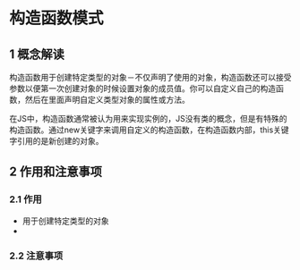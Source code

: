 # 构造函数模式

## 1 概念解读

构造函数用于创建特定类型的对象－不仅声明了使用的对象，构造函数还可以接受参数以便第一次创建对象的时候设置对象的成员值。你可以自定义自己的构造函数，然后在里面声明自定义类型对象的属性或方法。

在JS中，构造函数通常被认为用来实现实例的，JS没有类的概念，但是有特殊的构造函数。通过new关键字来调用自定义的构造函数，在构造函数内部，this关键字引用的是新创建的对象。

## 2 作用和注意事项

### 2.1 作用

+ 用于创建特定类型的对象
+ 
### 2.2 注意事项